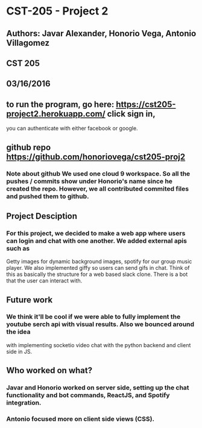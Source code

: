 # CST-205 - Project 2
## Authors: Javar Alexander, Honorio Vega, Antonio Villagomez
## CST 205
## 03/16/2016
## to run the program, go here: <a href="https://cst205-project2.herokuapp.com/">https://cst205-project2.herokuapp.com/</a> click sign in,
you can authenticate with either facebook or google. 

## github repo <a href="https://github.com/honoriovega/cst205-proj2">https://github.com/honoriovega/cst205-proj2</a>
### <b> Note about github </b> We used one cloud 9 workspace. So all the pushes / commits show under Honorio's name since he created the repo. However, we all contributed commited files and pushed them to github.


## Project Desciption


### For this project, we decided to make a web app where users can login and chat with one another. We added external apis such as
Getty images for dynamic background images, spotify for our group music player. We also implemented giffy so users can send gifs in chat. 
Think of this as basically the structure for a web based slack clone. There is a bot that the user can interact with. 

## Future work
### We think it'll be cool if we were able to fully implement the youtube serch api with visual results. Also we bounced around the idea
with implementing socketio video chat with the python backend and client side in JS.

## Who worked on what? 
### Javar and Honorio worked on server side, setting up the chat functionality and bot commands, ReactJS, and Spotify integration. 
### Antonio focused more on client side views (CSS). 




